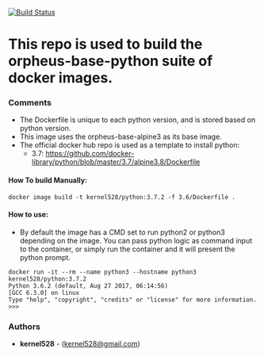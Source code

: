 [![Build Status](http://drone.kernelsanders.biz/api/badges/kernel528/python-docker/status.svg)](http://drone.kernelsanders.biz/kernel528/python-docker)

# This repo is used to build the orpheus-base-python suite of docker images.

### Comments
* The Dockerfile is unique to each python version, and is stored based on python version.
* This image uses the orpheus-base-alpine3 as its base image.
* The official docker hub repo is used as a template to install python:  
  * 3.7: https://github.com/docker-library/python/blob/master/3.7/alpine3.8/Dockerfile

#### How To build Manually:
``docker image build -t kernel528/python:3.7.2 -f 3.6/Dockerfile .``

#### How to use:
* By default the image has a CMD set to run python2 or python3 depending on the image.  You can pass python logic as command input to the container, or simply run the container and it will present the python prompt.


```
docker run -it --rm --name python3 --hostname python3 kernel528/python:3.7.2
Python 3.6.2 (default, Aug 27 2017, 06:14:56)
[GCC 6.3.0] on linux
Type "help", "copyright", "credits" or "license" for more information.
>>>
```

### Authors
* **kernel528** - (kernel528@gmail.com)
